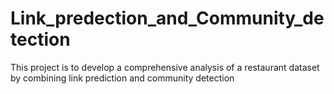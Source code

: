 # Link_predection_and_Community_detection
This project is to develop a comprehensive analysis of a restaurant dataset by combining link prediction and community detection
